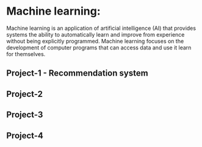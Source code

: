# Machine learning:
Machine learning is an application of artificial intelligence (AI) that provides systems the ability to automatically learn and improve from experience without being explicitly programmed. Machine learning focuses on the development of computer programs that can access data and use it learn for themselves.

## Project-1 - Recommendation system

## Project-2
## Project-3
## Project-4
